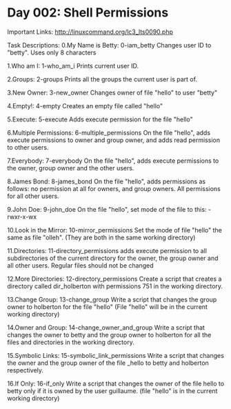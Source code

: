 # Day 002: Shell Permissions #
Important Links:
http://linuxcommand.org/lc3_lts0090.php

Task Descriptions:
0.My Name is Betty: 0-iam_betty
Changes user ID to "betty". Uses only 8 characters

1.Who am I: 1-who_am_i
Prints current user ID.

2.Groups: 2-groups
Prints all the groups the current user is part of.

3.New Owner: 3-new_owner
Changes owner of file "hello" to user "betty"

4.Empty!: 4-empty
Creates an empty file called "hello"

5.Execute: 5-execute
Adds execute permission for the file "hello"

6.Multiple Permissions: 6-multiple_permissions
On the file "hello", adds execute permissions to owner and group owner, and adds read permission to other users.

7.Everybody: 7-everybody
On the file "hello", adds execute permissions to the owner, group owner and the other users.

8.James Bond: 8-james_bond
On the file "hello", adds permissions as follows: no permission at all for owners, and group owners. All permissions for all other users.

9.John Doe: 9-john_doe
On the file "hello", set mode of the file to this: -rwxr-x-wx

10.Look in the Mirror: 10-mirror_permissions
Set the mode of file "hello" the same as file "olleh". (They are both in the same working directory)

11.Directories: 11-directory_permissions
adds execute permission to all subdirectories of the current directory for the owner, the group owner and all other users. Regular files should not be changed

12.More Directories: 12-directory_permissions
Create a script that creates a directory called dir_holberton with permissions 751 in the working directory.

13.Change Group: 13-change_group
Write a script that changes the group owner to holberton for the file "hello" (File "hello" will be in the current working directory)

14.Owner and Group: 14-change_owner_and_group
Write a script that changes the owner to betty and the group owner to holberton for all the files and directories in the working directory.

15.Symbolic Links: 15-symbolic_link_permissions
Write a script that changes the owner and the group owner of the file _hello to betty and holberton respectively.

16.If Only: 16-if_only
Write a script that changes the owner of the file hello to betty only if it is owned by the user guillaume. (file "hello" is in the current working directory)